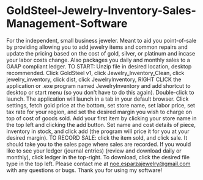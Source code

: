 # GoldSteel-Jewelry-Inventory-Sales-Management-Software
For the independent, small business jeweler. Meant to aid you point-of-sale by providing allowing you to add jewelry items and common repairs and update the pricing based on the cost of gold, silver, or platinum and incase your labor costs change. Also packages you daily and monthly sales to a GAAP compliant ledger.
TO START:
Unzip file in desired location, desktop recommended. Click GoldSteel v1, click Jewelry_Inventory_Clean, click jewelry_inventory, click dist, click JewelryInventory, 
RIGHT CLICK the application or .exe program named JewelryInventory and add shortcut to desktop or start menu (so you don't have to do this again). Double-click to launch.
The application will launch in a tab in your default browser. Click settings, fetch gold price at the bottom, set store name, set labor price, set tax rate for your region, and set the desired margin you wish to charge on top of cost of goods sold.
Add your first item by clicking your store name in the top left and clicking the add button. Set name and cost details of piece, inventory in stock, and click add (the program will price it for you at your desired margin).
TO RECORD SALE: click the item sold, and click sale. It should take you to the sales page where sales are recorded. If you would like to see your ledger (journal entries) (review and download daily or monthly), click ledger in the top-right. To download, click the desired file type in the top left.
Please contact me at noe.esparzajewelry@gmail.com with any questions or bugs. Thank you for using my software!
